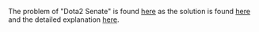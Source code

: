 The problem of "Dota2 Senate" is found [here](https://leetcode.com/problems/dota2-senate/submissions/944115558/) as the solution is found [here](https://github.com/aurimas13/Solutions-To-Problems/blob/main/LeetCode/Python%20Solutions/Dota2%20Senate/dota2.py) and the detailed explanation [here](https://leetcode.com/problems/dota2-senate/solutions/3483463/python-solution-well-explained/).
